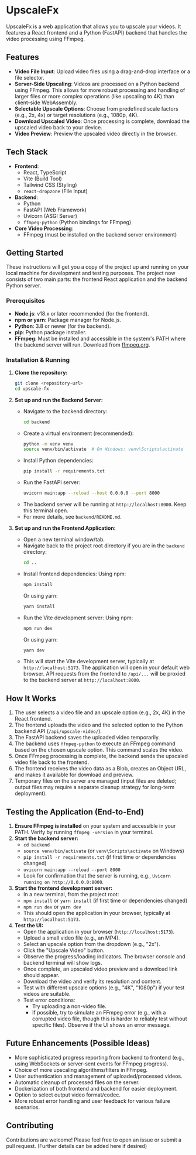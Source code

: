 # UpscaleFx

UpscaleFx is a web application that allows you to upscale your videos. It features a React frontend and a Python (FastAPI) backend that handles the video processing using FFmpeg.

## Features

*   **Video File Input**: Upload video files using a drag-and-drop interface or a file selector.
*   **Server-Side Upscaling**: Videos are processed on a Python backend using FFmpeg. This allows for more robust processing and handling of larger files or more complex operations (like upscaling to 4K) than client-side WebAssembly.
*   **Selectable Upscale Options**: Choose from predefined scale factors (e.g., 2x, 4x) or target resolutions (e.g., 1080p, 4K).
*   **Download Upscaled Video**: Once processing is complete, download the upscaled video back to your device.
*   **Video Preview**: Preview the upscaled video directly in the browser.

## Tech Stack

*   **Frontend**:
    *   React, TypeScript
    *   Vite (Build Tool)
    *   Tailwind CSS (Styling)
    *   `react-dropzone` (File Input)
*   **Backend**:
    *   Python
    *   FastAPI (Web Framework)
    *   Uvicorn (ASGI Server)
    *   `ffmpeg-python` (Python bindings for FFmpeg)
*   **Core Video Processing**:
    *   FFmpeg (must be installed on the backend server environment)

## Getting Started

These instructions will get you a copy of the project up and running on your local machine for development and testing purposes. The project now consists of two main parts: the frontend React application and the backend Python server.

### Prerequisites

*   **Node.js**: v18.x or later recommended (for the frontend).
*   **npm or yarn**: Package manager for Node.js.
*   **Python**: 3.8 or newer (for the backend).
*   **pip**: Python package installer.
*   **FFmpeg**: Must be installed and accessible in the system's PATH where the backend server will run. Download from [ffmpeg.org](https://ffmpeg.org/download.html).

### Installation & Running

1.  **Clone the repository:**
    ```bash
    git clone <repository-url>
    cd upscale-fx
    ```

2.  **Set up and run the Backend Server:**
    *   Navigate to the backend directory:
        ```bash
        cd backend
        ```
    *   Create a virtual environment (recommended):
        ```bash
        python -m venv venv
        source venv/bin/activate  # On Windows: venv\Scripts\activate
        ```
    *   Install Python dependencies:
        ```bash
        pip install -r requirements.txt
        ```
    *   Run the FastAPI server:
        ```bash
        uvicorn main:app --reload --host 0.0.0.0 --port 8000
        ```
    *   The backend server will be running at `http://localhost:8000`. Keep this terminal open.
    *   For more details, see `backend/README.md`.

3.  **Set up and run the Frontend Application:**
    *   Open a new terminal window/tab.
    *   Navigate back to the project root directory if you are in the `backend` directory:
        ```bash
        cd ..
        ```
    *   Install frontend dependencies:
        Using npm:
        ```bash
        npm install
        ```
        Or using yarn:
        ```bash
        yarn install
        ```
    *   Run the Vite development server:
        Using npm:
        ```bash
        npm run dev
        ```
        Or using yarn:
        ```bash
        yarn dev
        ```
    *   This will start the Vite development server, typically at `http://localhost:5173`. The application will open in your default web browser. API requests from the frontend to `/api/...` will be proxied to the backend server at `http://localhost:8000`.

## How It Works

1.  The user selects a video file and an upscale option (e.g., 2x, 4K) in the React frontend.
2.  The frontend uploads the video and the selected option to the Python backend API (`/api/upscale-video/`).
3.  The FastAPI backend saves the uploaded video temporarily.
4.  The backend uses `ffmpeg-python` to execute an FFmpeg command based on the chosen upscale option. This command scales the video.
5.  Once FFmpeg processing is complete, the backend sends the upscaled video file back to the frontend.
6.  The frontend receives the video data as a Blob, creates an Object URL, and makes it available for download and preview.
7.  Temporary files on the server are managed (input files are deleted; output files may require a separate cleanup strategy for long-term deployment).

## Testing the Application (End-to-End)

1.  **Ensure FFmpeg is installed** on your system and accessible in your PATH. Verify by running `ffmpeg -version` in your terminal.
2.  **Start the backend server:**
    *   `cd backend`
    *   `source venv/bin/activate` (or `venv\Scripts\activate` on Windows)
    *   `pip install -r requirements.txt` (if first time or dependencies changed)
    *   `uvicorn main:app --reload --port 8000`
    *   Look for confirmation that the server is running, e.g., `Uvicorn running on http://0.0.0.0:8000`.
3.  **Start the frontend development server:**
    *   In a new terminal, from the project root:
    *   `npm install` or `yarn install` (if first time or dependencies changed)
    *   `npm run dev` or `yarn dev`
    *   This should open the application in your browser, typically at `http://localhost:5173`.
4.  **Test the UI:**
    *   Open the application in your browser (`http://localhost:5173`).
    *   Upload a small video file (e.g., an MP4).
    *   Select an upscale option from the dropdown (e.g., "2x").
    *   Click the "Upscale Video" button.
    *   Observe the progress/loading indicators. The browser console and backend terminal will show logs.
    *   Once complete, an upscaled video preview and a download link should appear.
    *   Download the video and verify its resolution and content.
    *   Test with different upscale options (e.g., "4K", "1080p") if your test videos are suitable.
    *   Test error conditions:
        *   Try uploading a non-video file.
        *   If possible, try to simulate an FFmpeg error (e.g., with a corrupted video file, though this is harder to reliably test without specific files). Observe if the UI shows an error message.

## Future Enhancements (Possible Ideas)

*   More sophisticated progress reporting from backend to frontend (e.g., using WebSockets or server-sent events for FFmpeg progress).
*   Choice of more upscaling algorithms/filters in FFmpeg.
*   User authentication and management of uploaded/processed videos.
*   Automatic cleanup of processed files on the server.
*   Dockerization of both frontend and backend for easier deployment.
*   Option to select output video format/codec.
*   More robust error handling and user feedback for various failure scenarios.

## Contributing

Contributions are welcome! Please feel free to open an issue or submit a pull request.
(Further details can be added here if desired)

